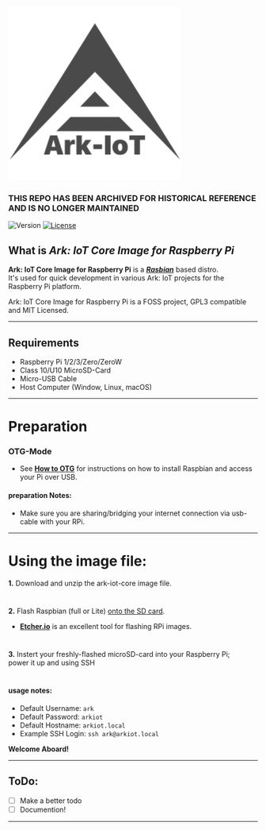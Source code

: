 <img src="https://github.com/Ark-IoT/ark-iot-core-image/blob/master/ark_iot_logo.png" width="350">  

### THIS REPO HAS BEEN ARCHIVED FOR HISTORICAL REFERENCE AND IS NO LONGER MAINTAINED

![Version](https://img.shields.io/badge/version-0.9.0--beta-orange.svg?style=flat-square&&colorA=494949) 
[![License](https://img.shields.io/badge/license-MIT-BE90D4.svg?style=flat-square&&colorA=494949)](http://creativecommons.org/licenses/by-sa/4.0/) 

## What is ***Ark: IoT Core Image for Raspberry Pi***

**Ark: IoT Core Image for Raspberry Pi** is a [***Rasbian***](https://www.raspberrypi.org/downloads/raspbian/) based distro.  
It's used for quick development in various Ark: IoT projects for the Raspberry Pi platform.  

Ark: IoT Core Image for Raspberry Pi is a FOSS project, GPL3 compatible and MIT Licensed.

-----  

## Requirements
- Raspberry Pi 1/2/3/Zero/ZeroW
- Class 10/U10 MicroSD-Card
- Micro-USB Cable
- Host Computer (Window, Linux, macOS)

-----

# Preparation

### OTG-Mode

- See [**How to OTG**](https://github.com/Ark-IoT/ark-paperwallet-pi/blob/master/docs/How_to_OTG.md) for instructions on how to install Raspbian and access your Pi over USB.
#### preparation Notes:
- Make sure you are sharing/bridging your internet connection via usb-cable with your RPi.

-----

# Using the image file:   

**1.** Download and unzip the ark-iot-core image file.

#

**2.** Flash Raspbian (full or Lite) [onto the SD card](https://www.raspberrypi.org/documentation/installation/installing-images/README.md).   
  - [**Etcher.io**](https://etcher.io) is an excellent tool for flashing RPi images.

#

**3.** Instert your freshly-flashed microSD-card into your Raspberry Pi;  
power it up and using SSH

#

#### usage notes:
- Default Username: ```ark```
- Default Password: ```arkiot```
- Default Hostname: ```arkiot.local```
- Example SSH Login: ```ssh ark@arkiot.local```
  
**Welcome Aboard!**  

-----

## ToDo:

- [ ] Make a better todo
- [ ] Documention!

-----
